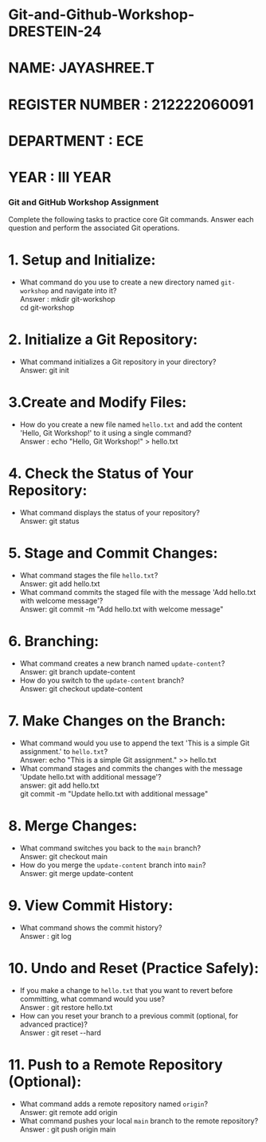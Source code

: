 # Git-and-Github-Workshop-DRESTEIN-24
# NAME:  JAYASHREE.T
# REGISTER NUMBER :  212222060091
# DEPARTMENT :  ECE
# YEAR :  III YEAR
### Git and GitHub Workshop Assignment
Complete the following tasks to practice core Git commands. Answer each question and perform the associated Git operations. 
# 1. Setup and Initialize: 
- What command do you use to create a new directory named `git-workshop` and 
navigate into it? <br>
Answer :     mkdir git-workshop <br>
             cd git-workshop <br>
# 2. Initialize a Git Repository: 
- What command initializes a Git repository in your directory?  <br>
Answer: git init
# 3.Create and Modify Files: 
- How do you create a new file named `hello.txt` and add the content 'Hello, Git 
Workshop!' to it using a single command?  <br>
Answer : echo "Hello, Git Workshop!" > hello.txt
# 4. Check the Status of Your Repository: 
- What command displays the status of your repository? <br> 
Answer:  git status
# 5.  Stage and Commit Changes: 
- What command stages the file `hello.txt`?  <br>
Answer: git add hello.txt
- What command commits the staged file with the message 'Add hello.txt with 
welcome message'? <br> 
Answer: git commit -m "Add hello.txt with welcome message"
# 6. Branching: 
- What command creates a new branch named `update-content`? <br> 
Answer: git branch update-content
- How do you switch to the `update-content` branch? <br>
Answer: git checkout update-content 
# 7. Make Changes on the Branch: 
- What command would you use to append the text 'This is a simple Git assignment.' to 
`hello.txt`?  <br>
Answer: echo "This is a simple Git assignment." >> hello.txt  <br>
- What command stages and commits the changes with the message 'Update hello.txt 
with additional message'?  <br>
answer:  git add hello.txt  <br>
         git commit -m "Update hello.txt with additional message"
# 8. Merge Changes: 
- What command switches you back to the `main` branch?  <br>
Answer: git checkout main
- How do you merge the `update-content` branch into `main`? <br>
Answer: git merge update-content 
# 9.  View Commit History: 
- What command shows the commit history? <br>
Answer : git log
# 10. Undo and Reset (Practice Safely): 
- If you make a change to `hello.txt` that you want to revert before committing, what 
command would you use?  <br>
Answer : git restore hello.txt <br>
- How can you reset your branch to a previous commit (optional, for advanced 
practice)?  <br>
Answer : git reset --hard <commit-hash>
# 11. Push to a Remote Repository (Optional): 
- What command adds a remote repository named `origin`? <br> 
Answer: git remote add origin <repository-url>
- What command pushes your local `main` branch to the remote repository? <br>
Answer :  git push origin main
